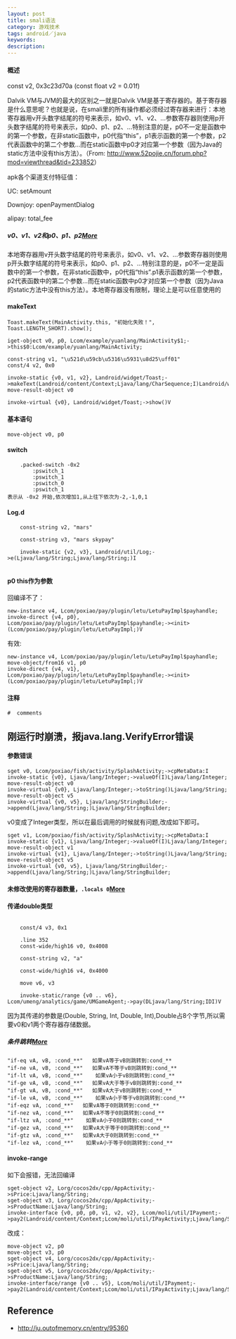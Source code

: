 ```yaml
---
layout: post
title: smali语法
category: 游戏技术
tags: android／java
keywords: 
description: 
---
```


#### 概述

const v2, 0x3c23d70a
(const float v2 = 0.01f) 

Dalvik VM与JVM的最大的区别之一就是Dalvik VM是基于寄存器的。基于寄存器是什么意思呢？也就是说，在smali里的所有操作都必须经过寄存器来进行：本地寄存器用v开头数字结尾的符号来表示，如v0、v1、v2、...参数寄存器则使用p开头数字结尾的符号来表示，如p0、p1、p2、...特别注意的是，p0不一定是函数中的第一个参数，在非static函数中，p0代指“this”，p1表示函数的第一个参数，p2代表函数中的第二个参数…而在static函数中p0才对应第一个参数（因为Java的static方法中没有this方法）。（From:
<http://www.52pojie.cn/forum.php?mod=viewthread&tid=233852>）

apk各个渠道支付特征值：

UC: setAmount

Downjoy: openPaymentDialog

alipay: total\_fee

##### v0、v1、v2和p0、p1、p2[More](http://www.52pojie.cn/forum.php?mod=viewthread&tid=233852)
本地寄存器用v开头数字结尾的符号来表示，如v0、v1、v2、...参数寄存器则使用p开头数字结尾的符号来表示，如p0、p1、p2、...特别注意的是，p0不一定是函数中的第一个参数，在非static函数中，p0代指“this”.p1表示函数的第一个参数，p2代表函数中的第二个参数…而在static函数中p0才对应第一个参数（因为Java的static方法中没有this方法）。本地寄存器没有限制，理论上是可以任意使用的

#### makeText

```
Toast.makeText(MainActivity.this, "初始化失败！", Toast.LENGTH_SHORT).show();
```

```
iget-object v0, p0, Lcom/example/yuanlang/MainActivity$1;->this$0:Lcom/example/yuanlang/MainActivity;

const-string v1, "\u521d\u59cb\u5316\u5931\u8d25\uff01"
const/4 v2, 0x0

invoke-static {v0, v1, v2}, Landroid/widget/Toast;->makeText(Landroid/content/Context;Ljava/lang/CharSequence;I)Landroid/widget/Toast;
move-result-object v0

invoke-virtual {v0}, Landroid/widget/Toast;->show()V

```

#### 基本语句

```
move-object v0, p0
```

#### switch


```
    .packed-switch -0x2
        :pswitch_1
        :pswitch_1
        :pswitch_0
        :pswitch_1
表示从 -0x2 开始,依次增加1,从上往下依次为-2,-1,0,1
```

#### Log.d

```
    const-string v2, "mars"

    const-string v3, "mars skypay"

    invoke-static {v2, v3}, Landroid/util/Log;->e(Ljava/lang/String;Ljava/lang/String;)I


```


#### p0 this作为参数

回编译不了：

```
new-instance v4, Lcom/poxiao/pay/plugin/letu/LetuPayImpl$payhandle;
invoke-direct {v4, p0}, Lcom/poxiao/pay/plugin/letu/LetuPayImpl$payhandle;-><init>(Lcom/poxiao/pay/plugin/letu/LetuPayImpl;)V
```

有效:

```
new-instance v4, Lcom/poxiao/pay/plugin/letu/LetuPayImpl$payhandle;
move-object/from16 v1, p0
invoke-direct {v4, v1}, Lcom/poxiao/pay/plugin/letu/LetuPayImpl$payhandle;-><init>(Lcom/poxiao/pay/plugin/letu/LetuPayImpl;)V
```

#### 注释

```
#  comments
```

## 刚运行时崩溃，报java.lang.VerifyError错误

#### 参数错误

```
sget v0, Lcom/poxiao/fish/activity/SplashActivity;->cpMetaData:I
invoke-static {v0}, Ljava/lang/Integer;->valueOf(I)Ljava/lang/Integer;
move-result-object v0
invoke-virtual {v0}, Ljava/lang/Integer;->toString()Ljava/lang/String;
move-result-object v5
invoke-virtual {v0, v5}, Ljava/lang/StringBuilder;->append(Ljava/lang/String;)Ljava/lang/StringBuilder;
```

v0变成了Integer类型，所以在最后调用的时候就有问题,改成如下即可。

```
sget v1, Lcom/poxiao/fish/activity/SplashActivity;->cpMetaData:I
invoke-static {v1}, Ljava/lang/Integer;->valueOf(I)Ljava/lang/Integer;
move-result-object v1
invoke-virtual {v1}, Ljava/lang/Integer;->toString()Ljava/lang/String;
move-result-object v5
invoke-virtual {v0, v5}, Ljava/lang/StringBuilder;->append(Ljava/lang/String;)Ljava/lang/StringBuilder;
```

#### 未修改使用的寄存器数量，`.locals 0`[More](http://www.52pojie.cn/thread-233852-1-1.html)

#### 传递double类型

```

    const/4 v3, 0x1

    .line 352
    const-wide/high16 v0, 0x4008

    const-string v2, "a"

    const-wide/high16 v4, 0x4000

    move v6, v3

    invoke-static/range {v0 .. v6}, Lcom/umeng/analytics/game/UMGameAgent;->pay(DLjava/lang/String;IDI)V

```

因为其传递的参数是(Double, String, Int, Double, Int),Double占8个字节,所以需要v0和v1两个寄存器存储数据。


##### 条件跳转[More](http://www.cnblogs.com/lee0oo0/p/3728271.html)

```
"if-eq vA, vB, :cond_**"   如果vA等于vB则跳转到:cond_**
"if-ne vA, vB, :cond_**"   如果vA不等于vB则跳转到:cond_**
"if-lt vA, vB, :cond_**"    如果vA小于vB则跳转到:cond_**
"if-ge vA, vB, :cond_**"   如果vA大于等于vB则跳转到:cond_**
"if-gt vA, vB, :cond_**"   如果vA大于vB则跳转到:cond_**
"if-le vA, vB, :cond_**"    如果vA小于等于vB则跳转到:cond_**
"if-eqz vA, :cond_**"   如果vA等于0则跳转到:cond_**
"if-nez vA, :cond_**"   如果vA不等于0则跳转到:cond_**
"if-ltz vA, :cond_**"    如果vA小于0则跳转到:cond_**
"if-gez vA, :cond_**"   如果vA大于等于0则跳转到:cond_**
"if-gtz vA, :cond_**"   如果vA大于0则跳转到:cond_**
"if-lez vA, :cond_**"    如果vA小于等于0则跳转到:cond_**
```

#### invoke-range

如下会报错，无法回编译

```
sget-object v2, Lorg/cocos2dx/cpp/AppActivity;->sPrice:Ljava/lang/String;
sget-object v3, Lorg/cocos2dx/cpp/AppActivity;->sProductName:Ljava/lang/String;
invoke-interface {v0, p0, p0, v1, v2, v2}, Lcom/moli/util/IPayment;->pay2(Landroid/content/Context;Lcom/moli/util/IPayActivity;Ljava/lang/String;Ljava/lang/String;Ljava/lang/String;)V
```

改成：

```
move-object v2, p0
move-object v3, p0
sget-object v4, Lorg/cocos2dx/cpp/AppActivity;->sPrice:Ljava/lang/String;
sget-object v5, Lorg/cocos2dx/cpp/AppActivity;->sProductName:Ljava/lang/String;
invoke-interface/range {v0 .. v5}, Lcom/moli/util/IPayment;->pay2(Landroid/content/Context;Lcom/moli/util/IPayActivity;Ljava/lang/String;Ljava/lang/String;Ljava/lang/String;)V
```

## Reference
* <http://ju.outofmemory.cn/entry/95360>
